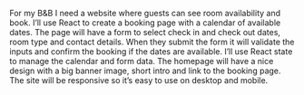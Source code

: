 For my B&B I need a website where guests can see room availability and book. I’ll use React to create a booking page with a calendar of available dates. The page will have a form to select check in and check out dates, room type and contact details. When they submit the form it will validate the inputs and confirm the booking if the dates are available. I’ll use React state to manage the calendar and form data. The homepage will have a nice design with a big banner image, short intro and link to the booking page. The site will be responsive so it’s easy to use on desktop and mobile.